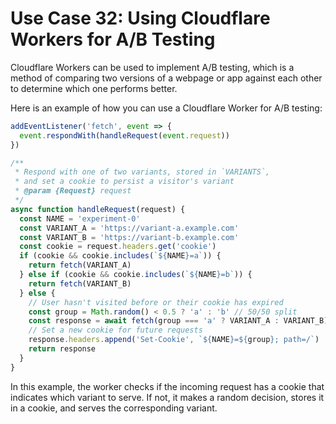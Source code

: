 # Use Case 32: Using Cloudflare Workers for A/B Testing

Cloudflare Workers can be used to implement A/B testing, which is a method of comparing two versions of a webpage or app against each other to determine which one performs better.

Here is an example of how you can use a Cloudflare Worker for A/B testing:

```javascript
addEventListener('fetch', event => {
  event.respondWith(handleRequest(event.request))
})

/**
 * Respond with one of two variants, stored in `VARIANTS`,
 * and set a cookie to persist a visitor's variant
 * @param {Request} request
 */
async function handleRequest(request) {
  const NAME = 'experiment-0'
  const VARIANT_A = 'https://variant-a.example.com'
  const VARIANT_B = 'https://variant-b.example.com'
  const cookie = request.headers.get('cookie')
  if (cookie && cookie.includes(`${NAME}=a`)) {
    return fetch(VARIANT_A)
  } else if (cookie && cookie.includes(`${NAME}=b`)) {
    return fetch(VARIANT_B)
  } else {
    // User hasn't visited before or their cookie has expired
    const group = Math.random() < 0.5 ? 'a' : 'b' // 50/50 split
    const response = await fetch(group === 'a' ? VARIANT_A : VARIANT_B)
    // Set a new cookie for future requests
    response.headers.append('Set-Cookie', `${NAME}=${group}; path=/`)
    return response
  }
}
```

In this example, the worker checks if the incoming request has a cookie that indicates which variant to serve. If not, it makes a random decision, stores it in a cookie, and serves the corresponding variant.